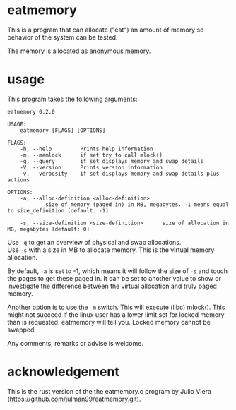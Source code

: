 # eatmemory
This is a program that can allocate ("eat") an amount of memory so behavior of the system can be tested.

The memory is allocated as anonymous memory.

# usage
This program takes the following arguments:
```
eatmemory 0.2.0

USAGE:
    eatmemory [FLAGS] [OPTIONS]

FLAGS:
    -h, --help         Prints help information
    -m, --memlock      if set try to call mlock()
    -q, --query        if set displays memory and swap details
    -V, --version      Prints version information
    -v, --verbosity    if set displays memory and swap details plus actions

OPTIONS:
    -a, --alloc-definition <alloc-definition>
            size of memory (paged in) in MB, megabytes. -1 means equal to size_definition [default: -1]

    -s, --size-definition <size-definition>      size of allocation in MB, megabytes [default: 0]
```

Use `-q` to get an overview of physical and swap allocations.  
Use `-s` with a size in MB to allocate memory. This is the virtual memory allocation.  

By default, `-a` is set to -1, which means it will follow the size of `-s` and touch the pages to get these paged in.
It can be set to another value to show or investigate the difference between the virtual allocation and truly paged memory.  

Another option is to use the `-m` switch. This will execute (libc) mlock(). 
This might not succeed if the linux user has a lower limit set for locked memory than is requested. eatmemory will tell you.
Locked memory cannot be swapped.

Any comments, remarks or advise is welcome.

# acknowledgement
This is the rust version of the the eatmemory.c program by Julio Viera (https://github.com/julman99/eatmemory.git).
